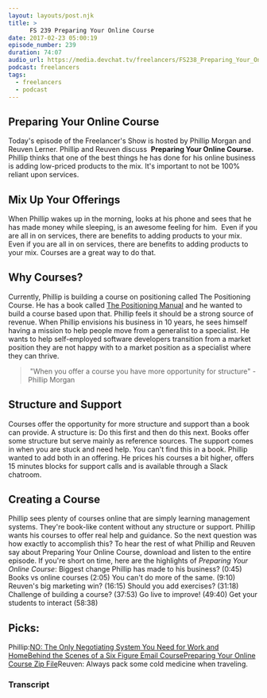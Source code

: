 ```yaml
---
layout: layouts/post.njk
title: >
      FS 239 Preparing Your Online Course
date: 2017-02-23 05:00:19
episode_number: 239
duration: 74:07
audio_url: https://media.devchat.tv/freelancers/FS238_Preparing_Your_Online_Course.mp3
podcast: freelancers
tags: 
  - freelancers
  - podcast
---
```


## Preparing Your Online Course
Today's episode of the Freelancer's Show is hosted by Phillip Morgan and Reuven Lerner. Phillip and Reuven discuss&nbsp; **Preparing Your Online Course.** Phillip thinks that one of the best things he has done for his online business is adding low-priced products to the mix. It's important to not be 100% reliant upon services.
## Mix Up Your Offerings
When Phillip wakes up in the morning, looks at his phone and sees that he has made money while sleeping, is an awesome feeling for him. &nbsp;Even if you are all in on services, there are benefits to adding products to your mix. Even if you are all in on services, there are benefits to adding products to your mix. Courses are a great way to do that.
## Why Courses?
Currently, Phillip is building a course on positioning called The Positioning Course. He has a book called&nbsp;[The Positioning Manual](https://philipmorganconsulting.com/the-positioning-manual-for-technical-firms/) and he&nbsp;wanted to build a course based upon that. Phillip feels it should be a strong source of revenue. When Phillip envisions his business in 10 years, he sees himself having a mission to help&nbsp;people move from a generalist to a specialist. He wants to help self-employed software developers transition from a market position they are not happy with to a market position as a specialist where they can thrive.

> &nbsp;"When you offer a course you have more opportunity for structure" - Phillip Morgan

## Structure and Support
Courses offer the opportunity for more structure and support than a book can provide. A structure is: Do this first and then do this next. Books offer some structure but serve mainly as reference sources. The support comes in when you are stuck and need help. You can't find this in a book. Phillip wanted to add both in an offering. He prices his courses a bit higher, offers 15 minutes blocks for support calls and is available through a Slack chatroom.
## Creating a Course
Phillip sees plenty of courses online that are simply learning management systems. They're book-like content&nbsp;without any structure or support. Phillip wants his courses to offer real help and guidance. So the next&nbsp;question was how exactly to accomplish this? To hear the rest of what Phillip and Reuven say about&nbsp;Preparing Your Online Course, download and listen to the entire episode. If you're short on time, here are the highlights of _Preparing Your Online Course_: Biggest change Phillip has made to his business? (0:45) Books vs online courses (2:05) You can't do more of the same. (9:10) Reuven's big marketing win? (16:15) Should you add exercises? (31:18) Challenge of building a course? (37:53) Go live to improve! (49:40) Get your students to interact (58:38)
## Picks:
Phillip:[NO: The Only&nbsp;Negotiating System You Need for Work and Home](https://www.amazon.com/No-Only-Negotiating-System-Need/dp/0307345742/ref=sr_1_3?ie=UTF8&qid=1485287192&sr=8-3&keywords=jim+camp)[Behind the Scenes of a Six Figure Email Course](https://joshuaearl.com/products/six-figure-email-course/)[Preparing Your Online Course Zip File](https://pmc-dropshare.s3-us-west-1.amazonaws.com/FS-January-24-2017-Preparing-your-online-course-4eziyEgd7d)Reuven: Always pack some cold medicine when traveling.

### Transcript


